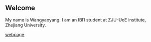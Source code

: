 ## Welcome 

My name is Wangyaoyang. 
I am an IBI1 student at ZJU-UoE institute, Zhejiang University.

[webpage](https://c.zju.edu.cn/) 
